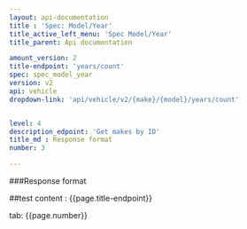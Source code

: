 ```yaml
---
layout: api-documentation
title : 'Spec: Model/Year'
title_active_left_menu: 'Spec Model/Year'
title_parent: Api documentation

amount_version: 2
title-endpoint: 'years/count'
spec: spec_model_year
version: v2
api: vehicle
dropdown-link: 'api/vehicle/v2/{make}/{model}/years/count'


level: 4
description_edpoint: 'Get makes by ID'
title_md : Response format
number: 3

---
```


###Response format

##test content : {{page.title-endpoint}} 

tab: {{page.number}}